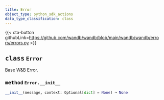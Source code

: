 ```yaml
---
title: Error
object_type: python_sdk_actions
data_type_classification: class
---
```


{{< cta-button githubLink=https://github.com/wandb/wandb/blob/main/wandb/wandb/errors/errors.py >}}




## <kbd>class</kbd> `Error`
Base W&B Error. 

### <kbd>method</kbd> `Error.__init__`

```python
__init__(message, context: Optional[dict] = None) → None
```









